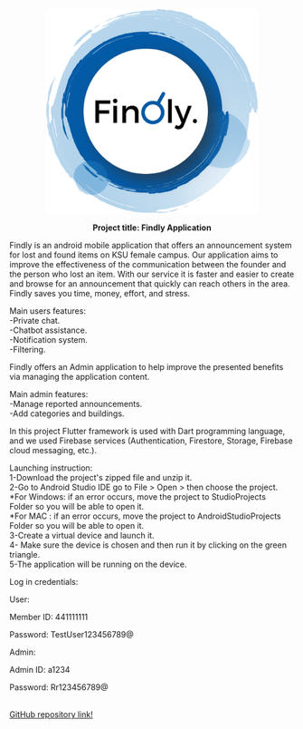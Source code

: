 <p align="center">
<img src="FindlyApp/assets/img.png" alt="Findly logo" height="360">
</p>
<p align="center" style="bold"><b>Project title: Findly Application</b></p> 

Findly is an android mobile application that offers an announcement system for lost and found
items on KSU female campus. Our application aims to improve the effectiveness of the communication between
the founder and the person who lost an item. With our service it is faster and easier to create and browse
for an announcement that quickly can reach others in the area. Findly saves you time, money, effort, and stress.

Main users features:<br>
-Private chat.<br>
-Chatbot assistance.<br>
-Notification system.<br>
-Filtering.<br>

Findly offers an Admin application to help improve the presented benefits via managing the application content.

Main admin features:<br>
-Manage reported announcements.<br>
-Add categories and buildings.<br>

In this project Flutter framework is used with Dart programming language, and we used Firebase services
(Authentication, Firestore, Storage, Firebase cloud messaging, etc.).

Launching instruction:<br>
1-Download the project's zipped file and unzip it.<br>
2-Go to Android Studio IDE go to File > Open > then choose the project.<br>
*For Windows: if an error occurs, move the project to StudioProjects<br>
Folder so you will be able to open it.<br>
*For MAC : if an error occurs, move the project to AndroidStudioProjects<br>
Folder so you will be able to open it.<br>
3-Create a virtual device and launch it.<br>
4- Make sure the device is chosen and then run it by clicking on the green
triangle.<br>
5-The application will be running on the device.<br>

Log in credentials:<br>

<p align="left"> User:</p>
<p align="left"> Member ID: 441111111</p>
<p align="left"> Password: TestUser123456789@</p>
<p align="left"></p>
<p align="left"> Admin:</p>
<p align="left"> Admin ID: a1234</p>
<p align="left"> Password: Rr123456789@</p>
<br>
<a href="https://github.com/Faiiot/2022-GP1-5.git">GitHub repository link!</a>

